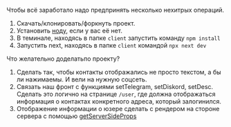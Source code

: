 Чтобы всё заработало надо предпринять несколько нехитрых операций.

1. Cкачать/клонировать/форкнуть проект.
2. Установить <a href="https://nodejs.org/en/">ноду</a>, если у вас её нет.
3. В теминале, находясь в папке `client` запустить команду `npm install`
4. Запустить next, находясь в папке `client` командой `npx next dev`

Что желательно доделатьпо проекту?

1. Сделать так, чтобы контакты отображались не просто текстом, а бы ли нажимаемы. И вели на нужную соцсеть.
2. Связать наш фронт с функциями setTelegram, setDiskord, setDesc. Сделать это логично на странице `/user`, где должна отображаться информация о контактах конкретного адреса, который залогинился.
3. Отображение информации о юзере сделать с рендером на стороне сервера с помощью <a href="https://nextjs.org/docs/basic-features/data-fetching/get-server-side-props">getServerSideProps</a>
